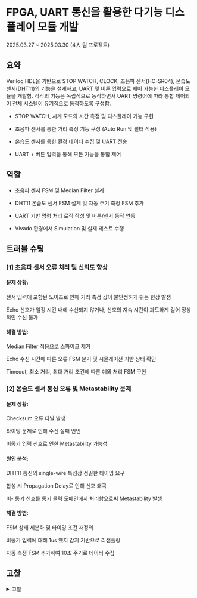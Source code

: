 # FPGA, UART 통신을 활용한 다기능 디스플레이 모듈 개발

2025.03.27 ~ 2025.03.30 (4人 팀 프로젝트)


## 요약

Verilog HDL을 기반으로 STOP WATCH, CLOCK, 초음파 센서(HC-SR04), 온습도 센서(DHT11)의 기능을 설계하고, UART 및 버튼 입력으로 제어 가능한 디스플레이 모듈을 개발함. 각각의 기능은 독립적으로 동작하면서 UART 명령어에 따라 통합 제어되어 전체 시스템이 유기적으로 동작하도록 구성함.

- STOP WATCH, 시계 모드의 시간 측정 및 디스플레이 기능 구현

- 초음파 센서를 통한 거리 측정 기능 구성 (Auto Run 및 필터 적용)

- 온습도 센서를 통한 환경 데이터 수집 및 UART 전송

- UART + 버튼 입력을 통해 모든 기능을 통합 제어


## 역할

- 초음파 센서 FSM 및 Median Filter 설계

- DHT11 온습도 센서 FSM 설계 및 자동 주기 측정 FSM 추가

- UART 기반 명령 처리 로직 작성 및 버튼/센서 동작 연동

- Vivado 환경에서 Simulation 및 실제 테스트 수행

## 트러블 슈팅

### [1] 초음파 센서 오류 처리 및 신뢰도 향상
#### 문제 상황:
센서 입력에 포함된 노이즈로 인해 거리 측정 값이 불안정하게 튀는 현상 발생

Echo 신호가 일정 시간 내에 수신되지 않거나, 신호의 지속 시간이 과도하게 길어 정상적인 수신 불가

#### 해결 방법:
Median Filter 적용으로 스파이크 제거

Echo 수신 시간에 따른 오류 FSM 분기 및 시뮬레이션 기반 상태 확인

Timeout, 최소 거리, 최대 거리 조건에 따른 예외 처리 FSM 구현


### [2] 온습도 센서 통신 오류 및 Metastability 문제

#### 문제 상황:
Checksum 오류 다발 발생

타이밍 문제로 인해 수신 실패 빈번

비동기 입력 신호로 인한 Metastability 가능성

#### 원인 분석:
DHT11 통신의 single-wire 특성상 정밀한 타이밍 요구

합성 시 Propagation Delay로 인해 신호 왜곡

비- 동기 신호를 동기 클럭 도메인에서 처리함으로써 Metastability 발생

#### 해결 방법:
FSM 상태 세분화 및 타이밍 조건 재정의

비동기 입력에 대해 1us 엣지 감지 기반으로 리샘플링

자동 측정 FSM 추가하여 10초 주기로 데이터 수집

## 고찰
<details>
<summary> 고찰 </summary>

이번 프로젝트는 다양한 센서와 디지털 논리 회로, UART 기반 통신 시스템을 하나의 디스플레이 모듈로 통합한 실질적인 임베디드 시스템 설계 경험이었다.

특히 단일 기능을 넘어서 버튼 및 UART 입력에 따라 다양한 동작 모드를 구현하는 FSM 구성 능력과, 실시간 센서 데이터 처리 및 디버깅 과정을 통해 하드웨어 설계에 대한 실전 감각을 키울 수 있었다.

또한, 각 기능 간 신호 흐름을 명확히 설계하고, 사용자 명령과 디지털 회로 동작이 연동되도록 통합한 점에서 시스템 아키텍처 설계 경험을 쌓을 수 있었다. 향후 RTOS 기반 시스템이나 파이프라인 구조로의 확장 시에도 본 경험은 중요한 기반이 될 것이다.

</details>